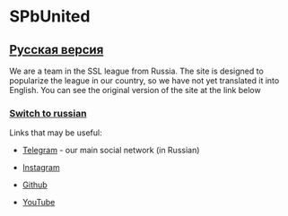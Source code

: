 # **SPbUnited**
## [Русская версия](./index.md?lang=ru)

We are a team in the SSL league from Russia. The site is designed to popularize the league in our country, so we have not yet translated it into English. You can see the original version of the site at the link below

### [Switch to russian](./index.md?lang=ru)

Links that may be useful:

* [Telegram](https://t.me/spbunited_robocup) - our main social network (in Russian)

* [Instagram](https://www.instagram.com/spbunited.robocup)

* [Github](https://github.com/SPBUnited)

* [YouTube](https://www.youtube.com/@SPbUnited.RoboCup)